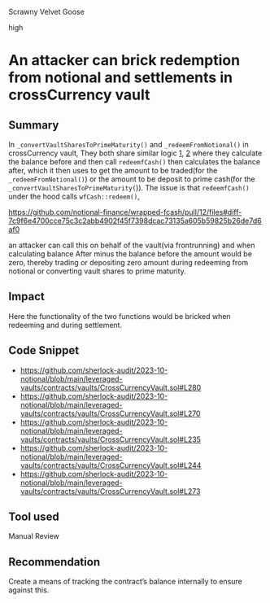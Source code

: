 Scrawny Velvet Goose

high

# An attacker can brick redemption from notional and settlements in crossCurrency vault

## Summary
In  `_convertVaultSharesToPrimeMaturity()` and `_redeemFromNotional()` in crossCurrency vault, They both share similar logic [1](https://github.com/sherlock-audit/2023-10-notional/blob/main/leveraged-vaults/contracts/vaults/CrossCurrencyVault.sol#L244), [2](https://github.com/sherlock-audit/2023-10-notional/blob/main/leveraged-vaults/contracts/vaults/CrossCurrencyVault.sol#L273) where they calculate the balance before and then call `redeemfCash()` then calculates the balance after, which it then uses to get the amount to be traded(for the `_redeemFromNotional()`) or the amount to be deposit to prime cash(for the `_convertVaultSharesToPrimeMaturity(`)).
The issue is that `redeemfCash()` under the hood calls `wfCash::redeem()`,

https://github.com/notional-finance/wrapped-fcash/pull/12/files#diff-7c9f6e4700cce75c3c2abb4902f45f7398dcac73135a605b59825b26de7d6af0

 an attacker can call this on behalf of the vault(via frontrunning) and when calculating balance After minus the balance before the amount would be zero, thereby trading or depositing zero amount during redeeming from notional or converting vault shares to prime maturity.
## Impact
Here the functionality of the two functions would be bricked when redeeming and during settlement.
## Code Snippet
- https://github.com/sherlock-audit/2023-10-notional/blob/main/leveraged-vaults/contracts/vaults/CrossCurrencyVault.sol#L280
- https://github.com/sherlock-audit/2023-10-notional/blob/main/leveraged-vaults/contracts/vaults/CrossCurrencyVault.sol#L270
- https://github.com/sherlock-audit/2023-10-notional/blob/main/leveraged-vaults/contracts/vaults/CrossCurrencyVault.sol#L235
- https://github.com/sherlock-audit/2023-10-notional/blob/main/leveraged-vaults/contracts/vaults/CrossCurrencyVault.sol#L244
- https://github.com/sherlock-audit/2023-10-notional/blob/main/leveraged-vaults/contracts/vaults/CrossCurrencyVault.sol#L273
## Tool used

Manual Review

## Recommendation
Create a means of tracking the contract’s balance internally to ensure against this.